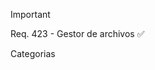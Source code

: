 >[!important]
>Req. 423 - Gestor de archivos ✅
>
>Categorias

<!-- ✅ Este emoji está comentado y no se mostrará --> 